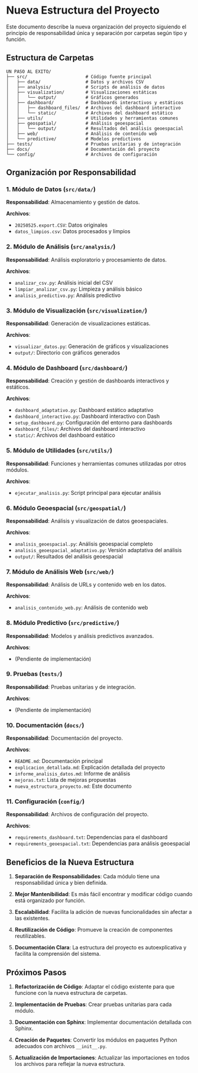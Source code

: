 # Nueva Estructura del Proyecto

Este documento describe la nueva organización del proyecto siguiendo el principio de responsabilidad única y separación por carpetas según tipo y función.

## Estructura de Carpetas

```
UN PASO AL EXITO/
├── src/                      # Código fuente principal
│   ├── data/                 # Datos y archivos CSV
│   ├── analysis/             # Scripts de análisis de datos
│   ├── visualization/        # Visualizaciones estáticas
│   │   └── output/           # Gráficos generados
│   ├── dashboard/            # Dashboards interactivos y estáticos
│   │   ├── dashboard_files/  # Archivos del dashboard interactivo
│   │   └── static/           # Archivos del dashboard estático
│   ├── utils/                # Utilidades y herramientas comunes
│   ├── geospatial/           # Análisis geoespacial
│   │   └── output/           # Resultados del análisis geoespacial
│   ├── web/                  # Análisis de contenido web
│   └── predictive/           # Modelos predictivos
├── tests/                    # Pruebas unitarias y de integración
├── docs/                     # Documentación del proyecto
└── config/                   # Archivos de configuración
```

## Organización por Responsabilidad

### 1. Módulo de Datos (`src/data/`)

**Responsabilidad**: Almacenamiento y gestión de datos.

**Archivos**:
- `20250525.export.CSV`: Datos originales
- `datos_limpios.csv`: Datos procesados y limpios

### 2. Módulo de Análisis (`src/analysis/`)

**Responsabilidad**: Análisis exploratorio y procesamiento de datos.

**Archivos**:
- `analizar_csv.py`: Análisis inicial del CSV
- `limpiar_analizar_csv.py`: Limpieza y análisis básico
- `analisis_predictivo.py`: Análisis predictivo

### 3. Módulo de Visualización (`src/visualization/`)

**Responsabilidad**: Generación de visualizaciones estáticas.

**Archivos**:
- `visualizar_datos.py`: Generación de gráficos y visualizaciones
- `output/`: Directorio con gráficos generados

### 4. Módulo de Dashboard (`src/dashboard/`)

**Responsabilidad**: Creación y gestión de dashboards interactivos y estáticos.

**Archivos**:
- `dashboard_adaptativo.py`: Dashboard estático adaptativo
- `dashboard_interactivo.py`: Dashboard interactivo con Dash
- `setup_dashboard.py`: Configuración del entorno para dashboards
- `dashboard_files/`: Archivos del dashboard interactivo
- `static/`: Archivos del dashboard estático

### 5. Módulo de Utilidades (`src/utils/`)

**Responsabilidad**: Funciones y herramientas comunes utilizadas por otros módulos.

**Archivos**:
- `ejecutar_analisis.py`: Script principal para ejecutar análisis

### 6. Módulo Geoespacial (`src/geospatial/`)

**Responsabilidad**: Análisis y visualización de datos geoespaciales.

**Archivos**:
- `analisis_geoespacial.py`: Análisis geoespacial completo
- `analisis_geoespacial_adaptativo.py`: Versión adaptativa del análisis
- `output/`: Resultados del análisis geoespacial

### 7. Módulo de Análisis Web (`src/web/`)

**Responsabilidad**: Análisis de URLs y contenido web en los datos.

**Archivos**:
- `analisis_contenido_web.py`: Análisis de contenido web

### 8. Módulo Predictivo (`src/predictive/`)

**Responsabilidad**: Modelos y análisis predictivos avanzados.

**Archivos**:
- (Pendiente de implementación)

### 9. Pruebas (`tests/`)

**Responsabilidad**: Pruebas unitarias y de integración.

**Archivos**:
- (Pendiente de implementación)

### 10. Documentación (`docs/`)

**Responsabilidad**: Documentación del proyecto.

**Archivos**:
- `README.md`: Documentación principal
- `explicacion_detallada.md`: Explicación detallada del proyecto
- `informe_analisis_datos.md`: Informe de análisis
- `mejoras.txt`: Lista de mejoras propuestas
- `nueva_estructura_proyecto.md`: Este documento

### 11. Configuración (`config/`)

**Responsabilidad**: Archivos de configuración del proyecto.

**Archivos**:
- `requirements_dashboard.txt`: Dependencias para el dashboard
- `requirements_geoespacial.txt`: Dependencias para análisis geoespacial

## Beneficios de la Nueva Estructura

1. **Separación de Responsabilidades**: Cada módulo tiene una responsabilidad única y bien definida.

2. **Mejor Mantenibilidad**: Es más fácil encontrar y modificar código cuando está organizado por función.

3. **Escalabilidad**: Facilita la adición de nuevas funcionalidades sin afectar a las existentes.

4. **Reutilización de Código**: Promueve la creación de componentes reutilizables.

5. **Documentación Clara**: La estructura del proyecto es autoexplicativa y facilita la comprensión del sistema.

## Próximos Pasos

1. **Refactorización de Código**: Adaptar el código existente para que funcione con la nueva estructura de carpetas.

2. **Implementación de Pruebas**: Crear pruebas unitarias para cada módulo.

3. **Documentación con Sphinx**: Implementar documentación detallada con Sphinx.

4. **Creación de Paquetes**: Convertir los módulos en paquetes Python adecuados con archivos `__init__.py`.

5. **Actualización de Importaciones**: Actualizar las importaciones en todos los archivos para reflejar la nueva estructura.